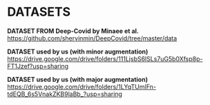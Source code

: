 # DATASETS

**DATASET FROM Deep-Covid by Minaee et al.**
https://github.com/shervinmin/DeepCovid/tree/master/data

**DATASET used by us (with minor augmentation)**
https://drive.google.com/drive/folders/111LjsbS6lSLs7uG5b0Xfsp8p-FT1Jzef?usp=sharing

**DATASET used by us (with major augmentation)**
https://drive.google.com/drive/folders/1LYqTUmIFn-tdEQB_6s5VnakZKB9laBb_?usp=sharing
